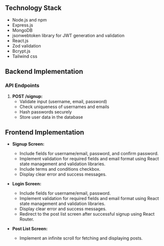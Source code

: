 ## Technology Stack

- Node.js and npm
- Express.js
- MongoDB
- jsonwebtoken library for JWT generation and validation
- React.js
- Zod validation
- Bcrypt.js
- Tailwind css

## Backend Implementation

### API Endpoints

1. **POST /signup:**
   - Validate input (username, email, password)
   - Check uniqueness of usernames and emails
   - Hash passwords securely
   - Store user data in the database

  ## Frontend Implementation

- **Signup Screen:**
  - Include fields for username/email, password, and confirm password.
  - Implement validation for required fields and email format using React state management and validation libraries.
  - Include terms and conditions checkbox.
  - Display clear error and success messages.

- **Login Screen:**
  - Include fields for username/email, password.
  - Implement validation for required fields and email format using React state management and validation libraries.
  - Display clear error and success messages.
  - Redirect to the post list screen after successful signup using React Router.

- **Post List Screen:**
  - Implement an infinite scroll for fetching and displaying posts.

